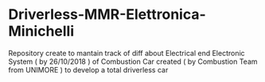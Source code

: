 # Driverless-MMR-Elettronica-Minichelli
Repository create to mantain track of diff about Electrical end Electronic System ( by 26/10/2018 ) of Combustion Car created ( by Combustion Team from UNIMORE ) to develop a total driverless car
